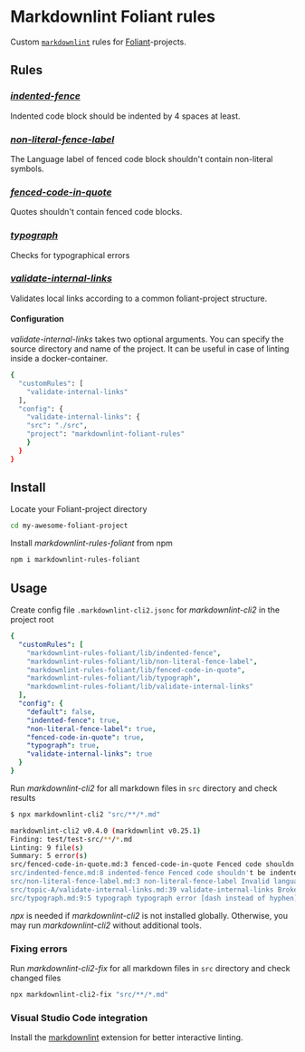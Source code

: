 # Markdownlint Foliant rules

Custom [`markdownlint`](https://github.com/DavidAnson/markdownlint) rules
for [Foliant](https://foliant-docs.github.io/docs/)-projects.

## Rules

### [_indented-fence_](./lib/indented-fence.js)

Indented code block should be indented by 4 spaces at least.

### [_non-literal-fence-label_](./lib/non-literal-fence-label.js)

The Language label of fenced code block shouldn't contain non-literal symbols.

### [_fenced-code-in-quote_](./lib/fenced-code-in-quote.js)

Quotes shouldn't contain fenced code blocks.

### [_typograph_](./lib/typograph.js)

Checks for typographical errors

### [_validate-internal-links_](./lib/validate-internal-links.js)

Validates local links according to a common foliant-project structure.

#### Configuration

_validate-internal-links_ takes two optional arguments. You can specify the source directory and name of the project.
It can be useful in case of linting inside a docker-container.

```bash
{
  "customRules": [
    "validate-internal-links"
  ],
  "config": {
    "validate-internal-links": {
    "src": "./src",
    "project": "markdownlint-foliant-rules"
    }
  }
}
```

## Install

Locate your Foliant-project directory

```bash
cd my-awesome-foliant-project
```

Install _markdownlint-rules-foliant_ from npm

```bash
npm i markdownlint-rules-foliant
```

## Usage

Create config file `.markdownlint-cli2.jsonc` for _markdownlint-cli2_ in the project root

```yaml
{
  "customRules": [
    "markdownlint-rules-foliant/lib/indented-fence",
    "markdownlint-rules-foliant/lib/non-literal-fence-label",
    "markdownlint-rules-foliant/lib/fenced-code-in-quote",
    "markdownlint-rules-foliant/lib/typograph",
    "markdownlint-rules-foliant/lib/validate-internal-links"
  ],
  "config": {
    "default": false,
    "indented-fence": true,
    "non-literal-fence-label": true,
    "fenced-code-in-quote": true,
    "typograph": true,
    "validate-internal-links": true
  }
}
```

Run _markdownlint-cli2_ for all markdown files in `src` directory and check results

```bash
$ npx markdownlint-cli2 "src/**/*.md"

markdownlint-cli2 v0.4.0 (markdownlint v0.25.1)
Finding: test/test-src/**/*.md
Linting: 9 file(s)
Summary: 5 error(s)
src/fenced-code-in-quote.md:3 fenced-code-in-quote Fenced code shouldn't be in quote
src/indented-fence.md:8 indented-fence Fenced code shouldn't be indented by 1 to 3 spaces [Context: " ```python"]
src/non-literal-fence-label.md:3 non-literal-fence-label Invalid language label in fenced code block
src/topic-A/validate-internal-links.md:39 validate-internal-links Broken link [file does not exist] [Context: "adjacent-document"]
src/typograph.md:9:5 typograph typograph error [dash instead of hyphen]
```

_npx_ is needed if _markdownlint-cli2_ is not installed globally. Otherwise, you may run _markdownlint-cli2_ without
additional tools.

### Fixing errors

Run _markdownlint-cli2-fix_ for all markdown files in `src` directory and check changed files

```bash
npx markdownlint-cli2-fix "src/**/*.md"
```

### Visual Studio Code integration

Install the [markdownlint](https://marketplace.visualstudio.com/items?itemName=DavidAnson.vscode-markdownlint) extension
for better interactive linting.

